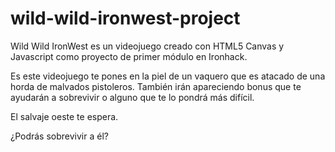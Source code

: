# wild-wild-ironwest-project

Wild Wild IronWest es un videojuego creado con HTML5 Canvas y Javascript como proyecto de primer módulo en Ironhack.

Es este videojuego te pones en la piel de un vaquero que es atacado de una horda de malvados pistoleros. También irán apareciendo bonus que te ayudarán a sobrevivir o alguno que te lo pondrá más difícil.

El salvaje oeste te espera. 

¿Podrás sobrevivir a él?

